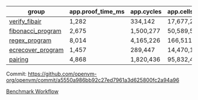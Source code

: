 | group | app.proof_time_ms | app.cycles | app.cells_used | leaf.proof_time_ms | leaf.cycles | leaf.cells_used |
| -- | -- | -- | -- | -- | -- | -- |
| [verify_fibair](https://github.com/openvm-org/openvm/blob/benchmark-results/benchmarks/verify_fibair-a5550a986bb92c27ed7961a3d625800fc2a94a96.md) | 1,282 |  334,142 |  17,677,298 |- | - | - |
| [fibonacci_program](https://github.com/openvm-org/openvm/blob/benchmark-results/benchmarks/fibonacci-a5550a986bb92c27ed7961a3d625800fc2a94a96.md) | 2,675 |  1,500,277 |  50,589,503 | 3,802 |  1,263,369 |  70,284,464 |
| [regex_program](https://github.com/openvm-org/openvm/blob/benchmark-results/benchmarks/regex-a5550a986bb92c27ed7961a3d625800fc2a94a96.md) | 8,014 |  4,165,226 |  166,511,152 | 14,601 |  3,982,037 |  304,556,174 |
| [ecrecover_program](https://github.com/openvm-org/openvm/blob/benchmark-results/benchmarks/ecrecover-a5550a986bb92c27ed7961a3d625800fc2a94a96.md) | 1,457 |  289,447 |  14,470,186 | 12,768 |  2,988,586 |  244,253,038 |
| [pairing](https://github.com/openvm-org/openvm/blob/benchmark-results/benchmarks/pairing-a5550a986bb92c27ed7961a3d625800fc2a94a96.md) | 4,868 |  1,820,436 |  95,832,407 | 14,123 |  3,267,497 |  273,857,808 |


Commit: https://github.com/openvm-org/openvm/commit/a5550a986bb92c27ed7961a3d625800fc2a94a96

[Benchmark Workflow](https://github.com/openvm-org/openvm/actions/runs/14283636155)

